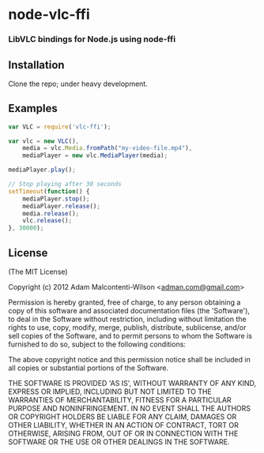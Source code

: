 node-vlc-ffi
=========
### LibVLC bindings for Node.js using node-ffi

Installation
------------

Clone the repo; under heavy development.

Examples
--------

``` js
var VLC = require('vlc-ffi');

var vlc = new VLC(),
    media = vlc.Media.fromPath("my-video-file.mp4"),
    mediaPlayer = new vlc.MediaPlayer(media);

mediaPlayer.play();

// Stop playing after 30 seconds
setTimeout(function() {
    mediaPlayer.stop();
    mediaPlayer.release();
    media.release();
    vlc.release();
}, 30000);
```


License
-------

(The MIT License)

Copyright (c) 2012 Adam Malcontenti-Wilson &lt;adman.com@gmail.com&gt;

Permission is hereby granted, free of charge, to any person obtaining
a copy of this software and associated documentation files (the
'Software'), to deal in the Software without restriction, including
without limitation the rights to use, copy, modify, merge, publish,
distribute, sublicense, and/or sell copies of the Software, and to
permit persons to whom the Software is furnished to do so, subject to
the following conditions:

The above copyright notice and this permission notice shall be
included in all copies or substantial portions of the Software.

THE SOFTWARE IS PROVIDED 'AS IS', WITHOUT WARRANTY OF ANY KIND,
EXPRESS OR IMPLIED, INCLUDING BUT NOT LIMITED TO THE WARRANTIES OF
MERCHANTABILITY, FITNESS FOR A PARTICULAR PURPOSE AND NONINFRINGEMENT.
IN NO EVENT SHALL THE AUTHORS OR COPYRIGHT HOLDERS BE LIABLE FOR ANY
CLAIM, DAMAGES OR OTHER LIABILITY, WHETHER IN AN ACTION OF CONTRACT,
TORT OR OTHERWISE, ARISING FROM, OUT OF OR IN CONNECTION WITH THE
SOFTWARE OR THE USE OR OTHER DEALINGS IN THE SOFTWARE.
